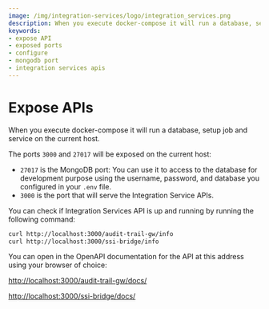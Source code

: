 ```yaml
---
image: /img/integration-services/logo/integration_services.png
description: When you execute docker-compose it will run a database, setup job and service on the current host. The ports `3000` and `27017` will be exposed on the current host.
keywords:
- expose API
- exposed ports
- configure
- mongodb port
- integration services apis
---
```


# Expose APIs

When you execute docker-compose it will run a database, setup job and service on the current host.

The ports `3000` and `27017` will be exposed on the current host:

- `27017` is the MongoDB port: You can use it to access to the database for development purpose using the username,
  password, and database you configured in your `.env` file.
- `3000` is the port that will serve the Integration Service APIs.

You can check if Integration Services API is up and running by running the following command:

```bash
curl http://localhost:3000/audit-trail-gw/info
curl http://localhost:3000/ssi-bridge/info
```

You can open in the OpenAPI documentation for the API at this address using your browser of choice:

[http://localhost:3000/audit-trail-gw/docs/](http://localhost:3000/docs)

[http://localhost:3000/ssi-bridge/docs/](http://localhost:3000/docs)
